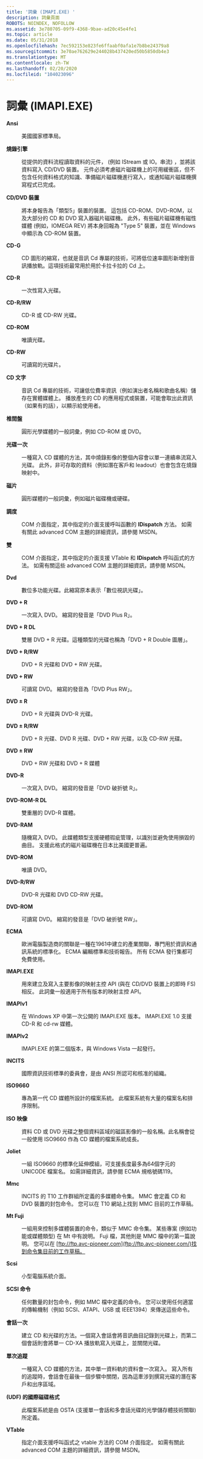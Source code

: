 ```yaml
---
title: '詞彙 (IMAPI.EXE) '
description: 詞彙頁面
ROBOTS: NOINDEX, NOFOLLOW
ms.assetid: 3e780705-09f9-4368-9bae-ad20c45e4fe1
ms.topic: article
ms.date: 05/31/2018
ms.openlocfilehash: 7ec592153e823fe6ffaabf0afa1e7b8be24379a8
ms.sourcegitcommit: 3e70ae762629e244028b437420ed50b5850db4e3
ms.translationtype: MT
ms.contentlocale: zh-TW
ms.lasthandoff: 02/20/2020
ms.locfileid: "104023096"
---
```

# <a name="glossary-imapi"></a>詞彙 (IMAPI.EXE) 

<dl> <dt>

<span id="imapi.imapi2_glossary_ANSI"></span><span id="imapi.imapi2_glossary_ansi"></span><span id="IMAPI.IMAPI2_GLOSSARY_ANSI"></span>**Ansi**
</dt> <dd>

美國國家標準局。

</dd> <dt>

<span id="imapi.imapi2_glossary_BurnEngine"></span><span id="imapi.imapi2_glossary_burnengine"></span><span id="IMAPI.IMAPI2_GLOSSARY_BURNENGINE"></span>**燒錄引擎**
</dt> <dd>

從提供的資料流程讀取資料的元件， (例如 IStream 或 IO。串流) ，並將該資料寫入 CD/DVD 裝置。 元件必須考慮磁片磁碟機上的可用緩衝區，但不包含任何資料格式的知識、準備磁片磁碟機進行寫入，或通知磁片磁碟機撰寫程式已完成。

</dd> <dt>

<span id="imapi.imapi2_glossary_CDDVDDevice"></span><span id="imapi.imapi2_glossary_cddvddevice"></span><span id="IMAPI.IMAPI2_GLOSSARY_CDDVDDEVICE"></span>**CD/DVD 裝置**
</dt> <dd>

將本身報告為「類型5」裝置的裝置。 這包括 CD-ROM、DVD-ROM，以及大部分的 CD 和 DVD 寫入器磁片磁碟機。 此外，有些磁片磁碟機有磁性媒體 (例如，IOMEGA REV) 將本身回報為 "Type 5" 裝置，並在 Windows 中顯示為 CD-ROM 裝置。

</dd> <dt>

<span id="imapi.imapi2_glossary_CDG"></span><span id="imapi.imapi2_glossary_cdg"></span><span id="IMAPI.IMAPI2_GLOSSARY_CDG"></span>**CD-G** 
</dt> <dd>

CD 圖形的縮寫，也就是音訊 Cd 專屬的技術，可將低位速率圖形新增到音訊播放軌。這項技術最常用於用於卡拉卡拉的 Cd 上。

</dd> <dt>

<span id="imapi.imapi2_glossary_CD_R"></span><span id="imapi.imapi2_glossary_cd_r"></span><span id="IMAPI.IMAPI2_GLOSSARY_CD_R"></span>**CD-R**
</dt> <dd>

一次性寫入光碟。

</dd> <dt>

<span id="imapi.imapi2_glossary_CD_RandRW"></span><span id="imapi.imapi2_glossary_cd_randrw"></span><span id="IMAPI.IMAPI2_GLOSSARY_CD_RANDRW"></span>**CD-R/RW**
</dt> <dd>

CD-R 或 CD-RW 光碟。

</dd> <dt>

<span id="imapi.imapi2_glossary_CD_ROM"></span><span id="imapi.imapi2_glossary_cd_rom"></span><span id="IMAPI.IMAPI2_GLOSSARY_CD_ROM"></span>**CD-ROM**
</dt> <dd>

唯讀光碟。

</dd> <dt>

<span id="imapi.imapi2_glossary_CD_RW"></span><span id="imapi.imapi2_glossary_cd_rw"></span><span id="IMAPI.IMAPI2_GLOSSARY_CD_RW"></span>**CD-RW**
</dt> <dd>

可讀寫的光碟片。

</dd> <dt>

<span id="imapi.imapi2_glossaryCDText"></span><span id="imapi.imapi2_glossarycdtext"></span><span id="IMAPI.IMAPI2_GLOSSARYCDTEXT"></span>**CD 文字** 
</dt> <dd>

音訊 Cd 專屬的技術，可讓低位費率資訊（例如演出者名稱和歌曲名稱）儲存在實體媒體上。 播放產生的 CD 的應用程式或裝置，可能會取出此資訊（如果有的話），以顯示給使用者。

</dd> <dt>

<span id="imapi.imapi2_glossary_Disc"></span><span id="imapi.imapi2_glossary_disc"></span><span id="IMAPI.IMAPI2_GLOSSARY_DISC"></span>**椎間盤**
</dt> <dd>

圓形光學媒體的一般詞彙，例如 CD-ROM 或 DVD。

</dd> <dt>

<span id="imapi.imapi2_glossary_DiscAtOnce"></span><span id="imapi.imapi2_glossary_discatonce"></span><span id="IMAPI.IMAPI2_GLOSSARY_DISCATONCE"></span>**光碟一次** 
</dt> <dd>

一種寫入 CD 媒體的方法，其中燒錄影像的整個內容會以單一連續串流寫入光碟。 此外，非可存取的資料（例如潛在客戶和 leadout）也會包含在燒錄映射中。

</dd> <dt>

<span id="imapi.imapi2_glossary_Disk"></span><span id="imapi.imapi2_glossary_disk"></span><span id="IMAPI.IMAPI2_GLOSSARY_DISK"></span>**磁片**
</dt> <dd>

圓形媒體的一般詞彙，例如磁片磁碟機或硬碟。

</dd> <dt>

<span id="imapi.imapi2_glossary_Dispatch"></span><span id="imapi.imapi2_glossary_dispatch"></span><span id="IMAPI.IMAPI2_GLOSSARY_DISPATCH"></span>**調度** 
</dt> <dd>

COM 介面指定，其中指定的介面支援呼叫函數的 **IDispatch** 方法。 如需有關此 advanced COM 主題的詳細資訊，請參閱 MSDN。

</dd> <dt>

<span id="imapi.imapi2_glossary_Dual"></span><span id="imapi.imapi2_glossary_dual"></span><span id="IMAPI.IMAPI2_GLOSSARY_DUAL"></span>**雙** 
</dt> <dd>

COM 介面指定，其中指定的介面支援 VTable 和 **IDispatch** 呼叫函式的方法。 如需有關這些 advanced COM 主題的詳細資訊，請參閱 MSDN。

</dd> <dt>

<span id="imapi.imapi2_glossary_DVD"></span><span id="imapi.imapi2_glossary_dvd"></span><span id="IMAPI.IMAPI2_GLOSSARY_DVD"></span>**Dvd**
</dt> <dd>

數位多功能光碟。此縮寫原本表示「數位視訊光碟」。

</dd> <dt>

<span id="imapi.imapi2_glossary_DVDPlusR"></span><span id="imapi.imapi2_glossary_dvdplusr"></span><span id="IMAPI.IMAPI2_GLOSSARY_DVDPLUSR"></span>**DVD + R**
</dt> <dd>

一次寫入 DVD。 縮寫的發音是「DVD Plus R」。

</dd> <dt>

<span id="imapi.imapi2_glossary_DVDPlusRDL"></span><span id="imapi.imapi2_glossary_dvdplusrdl"></span><span id="IMAPI.IMAPI2_GLOSSARY_DVDPLUSRDL"></span>**DVD + R DL**
</dt> <dd>

雙層 DVD + R 光碟。這種類型的光碟也稱為「DVD + R Double 圖層」。

</dd> <dt>

<span id="imapi.imapi2_glossary_DVDPlusRRW"></span><span id="imapi.imapi2_glossary_dvdplusrrw"></span><span id="IMAPI.IMAPI2_GLOSSARY_DVDPLUSRRW"></span>**DVD + R/RW**
</dt> <dd>

DVD + R 光碟和 DVD + RW 光碟。

</dd> <dt>

<span id="imapi.imapi2_glossary_DVDPlusRW"></span><span id="imapi.imapi2_glossary_dvdplusrw"></span><span id="IMAPI.IMAPI2_GLOSSARY_DVDPLUSRW"></span>**DVD + RW**
</dt> <dd>

可讀寫 DVD。 縮寫的發音為「DVD Plus RW」。

</dd> <dt>

<span id="imapi.imapi2_glossary_DVDPlusDashR"></span><span id="imapi.imapi2_glossary_dvdplusdashr"></span><span id="IMAPI.IMAPI2_GLOSSARY_DVDPLUSDASHR"></span>**DVD ± R**
</dt> <dd>

DVD + R 光碟與 DVD-R 光碟。

</dd> <dt>

<span id="imapi.imapi2_glossary_DVDPlusDashRRW"></span><span id="imapi.imapi2_glossary_dvdplusdashrrw"></span><span id="IMAPI.IMAPI2_GLOSSARY_DVDPLUSDASHRRW"></span>**DVD ± R/RW**
</dt> <dd>

DVD + R 光碟、DVD R 光碟、DVD + RW 光碟，以及 CD-RW 光碟。

</dd> <dt>

<span id="imapi.imapi2_glossary_DVDPlusDashRW"></span><span id="imapi.imapi2_glossary_dvdplusdashrw"></span><span id="IMAPI.IMAPI2_GLOSSARY_DVDPLUSDASHRW"></span>**DVD ± RW**
</dt> <dd>

DVD + RW 光碟和 DVD + R 媒體

</dd> <dt>

<span id="imapi.imapi2_glossary_DVDDashR"></span><span id="imapi.imapi2_glossary_dvddashr"></span><span id="IMAPI.IMAPI2_GLOSSARY_DVDDASHR"></span>**DVD-R**
</dt> <dd>

一次寫入 DVD。 縮寫的發音是「DVD 破折號 R」。

</dd> <dt>

<span id="imapi.imapi2_glossary_DVDDashRDL"></span><span id="imapi.imapi2_glossary_dvddashrdl"></span><span id="IMAPI.IMAPI2_GLOSSARY_DVDDASHRDL"></span>**DVD-ROM-R DL**
</dt> <dd>

雙重層的 DVD-R 媒體。

</dd> <dt>

<span id="imapi.imapi2_glossary_DVDRAM"></span><span id="imapi.imapi2_glossary_dvdram"></span><span id="IMAPI.IMAPI2_GLOSSARY_DVDRAM"></span>**DVD-RAM**
</dt> <dd>

隨機寫入 DVD。 此媒體類型支援硬體瑕疵管理，以識別並避免使用損毀的曲目。 支援此格式的磁片磁碟機在日本比美國更普遍。

</dd> <dt>

<span id="imapi.imapi2_glossary_DVDROM"></span><span id="imapi.imapi2_glossary_dvdrom"></span><span id="IMAPI.IMAPI2_GLOSSARY_DVDROM"></span>**DVD-ROM**
</dt> <dd>

唯讀 DVD。

</dd> <dt>

<span id="imapi.imapi2_glossary_DVDDashRRW"></span><span id="imapi.imapi2_glossary_dvddashrrw"></span><span id="IMAPI.IMAPI2_GLOSSARY_DVDDASHRRW"></span>**DVD-R/RW**
</dt> <dd>

DVD-R 光碟和 DVD CD-RW 光碟。

</dd> <dt>

<span id="imapi.imapi2_glossary_DVDDashRW"></span><span id="imapi.imapi2_glossary_dvddashrw"></span><span id="IMAPI.IMAPI2_GLOSSARY_DVDDASHRW"></span>**DVD-ROM**
</dt> <dd>

可讀寫 DVD。 縮寫的發音是「DVD 破折號 RW」。

</dd> <dt>

<span id="imapi.imapi2_glossary_ECMA"></span><span id="imapi.imapi2_glossary_ecma"></span><span id="IMAPI.IMAPI2_GLOSSARY_ECMA"></span>**ECMA** 
</dt> <dd>

歐洲電腦製造商的關聯是一種在1961中建立的產業關聯，專門用於資訊和通訊系統的標準化。 ECMA 編輯標準和技術報告。 所有 ECMA 發行集都可免費使用。

</dd> <dt>

<span id="imapi.imapi2_glossary_IMAPI"></span><span id="imapi.imapi2_glossary_imapi"></span><span id="IMAPI.IMAPI2_GLOSSARY_IMAPI"></span>**IMAPI.EXE** 
</dt> <dd>

用來建立及寫入主要影像的映射主控 API (與在 CD/DVD 裝置上的即時 FS) 相反。 此詞彙一般適用于所有版本的映射主控 API。

</dd> <dt>

<span id="imapi.imapi2_glossary_IMAPIv1"></span><span id="imapi.imapi2_glossary_imapiv1"></span><span id="IMAPI.IMAPI2_GLOSSARY_IMAPIV1"></span>**IMAPIv1** 
</dt> <dd>

在 Windows XP 中第一次公開的 IMAPI.EXE 版本。 IMAPI.EXE 1.0 支援 CD-R 和 cd-rw 媒體。

</dd> <dt>

<span id="imapi.imapi2_glossary_IMAPIv2"></span><span id="imapi.imapi2_glossary_imapiv2"></span><span id="IMAPI.IMAPI2_GLOSSARY_IMAPIV2"></span>**IMAPIv2** 
</dt> <dd>

IMAPI.EXE 的第二個版本，與 Windows Vista 一起發行。

</dd> <dt>

<span id="imapi.imapi2_glossary_INCITS"></span><span id="imapi.imapi2_glossary_incits"></span><span id="IMAPI.IMAPI2_GLOSSARY_INCITS"></span>**INCITS**
</dt> <dd>

國際資訊技術標準的委員會，是由 ANSI 所認可和核准的組織。

</dd> <dt>

<span id="imapi.imapi2_glossary_ISO9660"></span><span id="imapi.imapi2_glossary_iso9660"></span><span id="IMAPI.IMAPI2_GLOSSARY_ISO9660"></span>**ISO9660**
</dt> <dd>

專為第一代 CD 媒體所設計的檔案系統。 此檔案系統有大量的檔案名和排序限制。

</dd> <dt>

<span id="imapi.imapi2_glossary_ISOImage"></span><span id="imapi.imapi2_glossary_isoimage"></span><span id="IMAPI.IMAPI2_GLOSSARY_ISOIMAGE"></span>**ISO 映像**
</dt> <dd>

資料 CD 或 DVD 光碟之整個資料區域的磁區影像的一般名稱。此名稱會從一般使用 ISO9660 作為 CD 媒體的檔案系統成長。

</dd> <dt>

<span id="imapi.imapi2_glossary_Joliet"></span><span id="imapi.imapi2_glossary_joliet"></span><span id="IMAPI.IMAPI2_GLOSSARY_JOLIET"></span>**Joliet**
</dt> <dd>

一組 ISO9660 的標準化延伸模組，可支援長度最多為64個字元的 UNICODE 檔案名。 如需詳細資訊，請參閱 ECMA 規格號碼119。

</dd> <dt>

<span id="imapi.imapi2_glossary_MMC"></span><span id="imapi.imapi2_glossary_mmc"></span><span id="IMAPI.IMAPI2_GLOSSARY_MMC"></span>**Mmc**
</dt> <dd>

INCITS 的 T10 工作群組所定義的多媒體命令集。 MMC 會定義 CD 和 DVD 裝置的封包命令。 您可以在 T10 網站上找到 MMC 目前的工作草稿。

</dd> <dt>

<span id="imapi.imapi2_glossary_MtFuji"></span><span id="imapi.imapi2_glossary_mtfuji"></span><span id="IMAPI.IMAPI2_GLOSSARY_MTFUJI"></span>**Mt Fuji**
</dt> <dd>

一組用來控制多媒體裝置的命令，類似于 MMC 命令集。 某些專案 (例如功能或媒體類型) 在 Mt 中有說明。 Fuji 檔，其他則是 MMC 檔中的第一篇說明。 您可以在 [ftp://ftp.avc-pioneer.com](ftp://ftp.avc-pioneer.com/)找到命令集目前的工作草稿。

</dd> <dt>

<span id="imapi.imapi2_glossary_SCSI"></span><span id="imapi.imapi2_glossary_scsi"></span><span id="IMAPI.IMAPI2_GLOSSARY_SCSI"></span>**Scsi**
</dt> <dd>

小型電腦系統介面。

</dd> <dt>

<span id="imapi.imapi2_glossary_SCSICommand"></span><span id="imapi.imapi2_glossary_scsicommand"></span><span id="IMAPI.IMAPI2_GLOSSARY_SCSICOMMAND"></span>**SCSI 命令**
</dt> <dd>

任何數量的封包命令，例如 MMC 檔中定義的命令。 您可以使用任何適當的傳輸機制（例如 SCSI、ATAPI、USB 或 IEEE1394）來傳送這些命令。

</dd> <dt>

<span id="imapi.imapi2_glossary_SessonAtOnce"></span><span id="imapi.imapi2_glossary_sessonatonce"></span><span id="IMAPI.IMAPI2_GLOSSARY_SESSONATONCE"></span>**會話一次**
</dt> <dd>

建立 CD 和光碟的方法。一個寫入會話會將音訊曲目記錄到光碟上，而第二個會話則會將單一 CD-XA 播放軌寫入光碟上，並關閉光碟。

</dd> <dt>

<span id="imapi.imapi2_glossary_TrackAtOnce"></span><span id="imapi.imapi2_glossary_trackatonce"></span><span id="IMAPI.IMAPI2_GLOSSARY_TRACKATONCE"></span>**單次追蹤**
</dt> <dd>

一種寫入 CD 媒體的方法，其中單一資料軌的資料會一次寫入。 寫入所有的追蹤時，會話會在最後一個步驟中關閉，因為這牽涉到撰寫光碟的潛在客戶和出序區域。

</dd> <dt>

<span id="imapi.imapi2_glossary_UDF"></span><span id="imapi.imapi2_glossary_udf"></span><span id="IMAPI.IMAPI2_GLOSSARY_UDF"></span>**(UDF) 的國際磁碟格式**
</dt> <dd>

此檔案系統是由 OSTA (支援單一會話和多會話光碟的光學儲存體技術關聯) 所定義。

</dd> <dt>

<span id="imapi.imapi2_glossary_VTable"></span><span id="imapi.imapi2_glossary_vtable"></span><span id="IMAPI.IMAPI2_GLOSSARY_VTABLE"></span>**VTable** 
</dt> <dd>

指定介面支援呼叫函式之 vtable 方法的 COM 介面指定。 如需有關此 advanced COM 主題的詳細資訊，請參閱 MSDN。

</dd> </dl>

 

 




